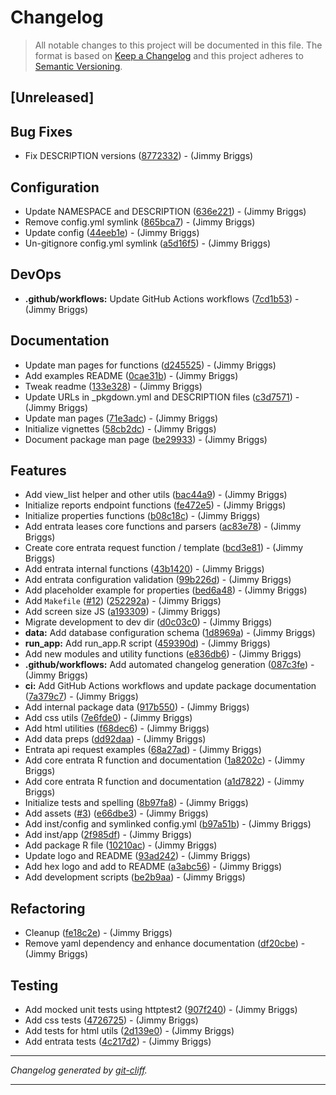 # Changelog

> All notable changes to this project will be documented in this file. The format is based on
[Keep a Changelog](http://keepachangelog.com/) and this project adheres to
[Semantic Versioning](http://semver.org/).

## [Unreleased]

## Bug Fixes

- Fix DESCRIPTION versions ([8772332](https://github.com/noclocks/gmhleasr/commit/8772332a187b67ac29d8a1f47cae5e69b01f0fde))  - (Jimmy Briggs)

## Configuration

- Update NAMESPACE and DESCRIPTION ([636e221](https://github.com/noclocks/gmhleasr/commit/636e2216403245691b40acb67fc326de170c048c))  - (Jimmy Briggs)
- Remove config.yml symlink ([865bca7](https://github.com/noclocks/gmhleasr/commit/865bca70b6b86ecfe19187edc83a1c5e5e56a596))  - (Jimmy Briggs)
- Update config ([44eeb1e](https://github.com/noclocks/gmhleasr/commit/44eeb1e6fc77970844da011f7051f9f5e04fe50d))  - (Jimmy Briggs)
- Un-gitignore config.yml symlink ([a5d16f5](https://github.com/noclocks/gmhleasr/commit/a5d16f5114e16eae5b02df201c7976e708cdd4b1))  - (Jimmy Briggs)

## DevOps

- **.github/workflows:** Update GitHub Actions workflows ([7cd1b53](https://github.com/noclocks/gmhleasr/commit/7cd1b53b835c69e82eb2b7ca2e92b1b7ad841cef))  - (Jimmy Briggs)

## Documentation

- Update man pages for functions ([d245525](https://github.com/noclocks/gmhleasr/commit/d2455252fb956d7d3d5a48b16d24259c8861d649))  - (Jimmy Briggs)
- Add examples README ([0cae31b](https://github.com/noclocks/gmhleasr/commit/0cae31ba479403ae2db1bba83dc86e3f097471aa))  - (Jimmy Briggs)
- Tweak readme ([133e328](https://github.com/noclocks/gmhleasr/commit/133e3289b78f4358476788fa218911ea242b925a))  - (Jimmy Briggs)
- Update URLs in _pkgdown.yml and DESCRIPTION files ([c3d7571](https://github.com/noclocks/gmhleasr/commit/c3d7571baa6050c1776ea399eeb5cc495210afa7))  - (Jimmy Briggs)
- Update man pages ([71e3adc](https://github.com/noclocks/gmhleasr/commit/71e3adc3816be5a3ab1117138fe245b4eaa9513a))  - (Jimmy Briggs)
- Initialize vignettes ([58cb2dc](https://github.com/noclocks/gmhleasr/commit/58cb2dc0233a8fa3f41b73d3660bba1e2717d45a))  - (Jimmy Briggs)
- Document package man page ([be29933](https://github.com/noclocks/gmhleasr/commit/be29933f1bd67681a457c71228574eecda9b1bb8))  - (Jimmy Briggs)

## Features

- Add view_list helper and other utils ([bac44a9](https://github.com/noclocks/gmhleasr/commit/bac44a9f14e0d236d594031fe294ab098cb7cd5d))  - (Jimmy Briggs)
- Initialize reports endpoint functions ([fe472e5](https://github.com/noclocks/gmhleasr/commit/fe472e5608f2a7474393eb1147717921d1342924))  - (Jimmy Briggs)
- Initialize properties functions ([b08c18c](https://github.com/noclocks/gmhleasr/commit/b08c18ccd5829e7bed5fbbd05540ac2162f6838e))  - (Jimmy Briggs)
- Add entrata leases core functions and parsers ([ac83e78](https://github.com/noclocks/gmhleasr/commit/ac83e78c62dc084292a68a1e5a17b5d1f13dad04))  - (Jimmy Briggs)
- Create core entrata request function / template ([bcd3e81](https://github.com/noclocks/gmhleasr/commit/bcd3e8176926e5e9703dbc9a4a571431dae5100b))  - (Jimmy Briggs)
- Add entrata internal functions ([43b1420](https://github.com/noclocks/gmhleasr/commit/43b142000a050f454196775d618b9c1f8a002a06))  - (Jimmy Briggs)
- Add entrata configuration validation ([99b226d](https://github.com/noclocks/gmhleasr/commit/99b226ddcc19ffb2805e1dd9a33bc1abc1e27081))  - (Jimmy Briggs)
- Add placeholder example for properties ([bed6a48](https://github.com/noclocks/gmhleasr/commit/bed6a482030b015913766fe559926bb836bb7fc2))  - (Jimmy Briggs)
- Add `Makefile` ([#12](https://github.com/noclocks/gmhleasr/issues/12)) ([252292a](https://github.com/noclocks/gmhleasr/commit/252292a56c7590c2287af070881b2020d8c7cb67))  - (Jimmy Briggs)
- Add screen size JS ([a193309](https://github.com/noclocks/gmhleasr/commit/a1933092731d84cec6c7cc6a0e370dda23ac8078))  - (Jimmy Briggs)
- Migrate development to dev dir ([d0c03c0](https://github.com/noclocks/gmhleasr/commit/d0c03c06a975e588266ad627f03dcc65de564221))  - (Jimmy Briggs)
- **data:** Add database configuration schema ([1d8969a](https://github.com/noclocks/gmhleasr/commit/1d8969aba8c0ea8958c7db76479df536d6dae7f6))  - (Jimmy Briggs)
- **run_app:** Add run_app.R script ([459390d](https://github.com/noclocks/gmhleasr/commit/459390d6f9bf49f6113334cdb0a51b646f919021))  - (Jimmy Briggs)
- Add new modules and utility functions ([e836db6](https://github.com/noclocks/gmhleasr/commit/e836db65869968f1e7787aa737ad670d4612bc91))  - (Jimmy Briggs)
- **.github/workflows:** Add automated changelog generation ([087c3fe](https://github.com/noclocks/gmhleasr/commit/087c3fea83b0bed2d89858e5728659122c3fedbd))  - (Jimmy Briggs)
- **ci:** Add GitHub Actions workflows and update package documentation ([7a379c7](https://github.com/noclocks/gmhleasr/commit/7a379c77cf605dfe23c8ae558e11a78ec30865a0))  - (Jimmy Briggs)
- Add internal package data ([917b550](https://github.com/noclocks/gmhleasr/commit/917b550932bf4bd9881381a3692140fbdf8db743))  - (Jimmy Briggs)
- Add css utils ([7e6fde0](https://github.com/noclocks/gmhleasr/commit/7e6fde0ff21b007887ca86a422e03188c0355b78))  - (Jimmy Briggs)
- Add html utilities ([f68dec6](https://github.com/noclocks/gmhleasr/commit/f68dec647004bbe3c3b747e3a6cf4348fb684e8e))  - (Jimmy Briggs)
- Add data preps ([dd92daa](https://github.com/noclocks/gmhleasr/commit/dd92daa376b90568725ab32be64ac7c2ceb0c995))  - (Jimmy Briggs)
- Entrata api request examples ([68a27ad](https://github.com/noclocks/gmhleasr/commit/68a27adf48f41b34148cc88ba0449b6b8e43f17a))  - (Jimmy Briggs)
- Add core entrata R function and documentation ([1a8202c](https://github.com/noclocks/gmhleasr/commit/1a8202c89d9ec6a563e8439db94e6fa6e86e2d0b))  - (Jimmy Briggs)
- Add core entrata R function and documentation ([a1d7822](https://github.com/noclocks/gmhleasr/commit/a1d78222c47fc2282e822b7b93894bcee941f82b))  - (Jimmy Briggs)
- Initialize tests and spelling ([8b97fa8](https://github.com/noclocks/gmhleasr/commit/8b97fa88868e7440ff95de3c64fcb6cceb93a19b))  - (Jimmy Briggs)
- Add assets ([#3](https://github.com/noclocks/gmhleasr/issues/3)) ([e66dbe3](https://github.com/noclocks/gmhleasr/commit/e66dbe3e734f5e8df35b0df0e53f8201658a64cc))  - (Jimmy Briggs)
- Add inst/config and symlinked config.yml ([b97a51b](https://github.com/noclocks/gmhleasr/commit/b97a51b68e53a4606547d42c415463c265d8189b))  - (Jimmy Briggs)
- Add inst/app ([2f985df](https://github.com/noclocks/gmhleasr/commit/2f985df6f9ad6478f9e6c9c54cbf7b3c9db7582c))  - (Jimmy Briggs)
- Add package R file ([10210ac](https://github.com/noclocks/gmhleasr/commit/10210acb6a8c985ecc9f6833f81f1693db39d8f6))  - (Jimmy Briggs)
- Update logo and README ([93ad242](https://github.com/noclocks/gmhleasr/commit/93ad242649cf8cce32f8dfaa7b56df0599bb44d4))  - (Jimmy Briggs)
- Add hex logo and add to README ([a3abc56](https://github.com/noclocks/gmhleasr/commit/a3abc560ba15e6d11a1acb69964a9ab9fb18bb59))  - (Jimmy Briggs)
- Add development scripts ([be2b9aa](https://github.com/noclocks/gmhleasr/commit/be2b9aa803a6b3e5490a7b46a8f9127474ef837e))  - (Jimmy Briggs)

## Refactoring

- Cleanup ([fe18c2e](https://github.com/noclocks/gmhleasr/commit/fe18c2ed4266fb13b8c25c0fdefd5be152a871f4))  - (Jimmy Briggs)
- Remove yaml dependency and enhance documentation ([df20cbe](https://github.com/noclocks/gmhleasr/commit/df20cbe36a7de65e9ddacb1c97630197522c1374))  - (Jimmy Briggs)

## Testing

- Add mocked unit tests using httptest2 ([907f240](https://github.com/noclocks/gmhleasr/commit/907f240eab5fff3dba88bfcf782629ce0e2744c4))  - (Jimmy Briggs)
- Add css tests ([4726725](https://github.com/noclocks/gmhleasr/commit/4726725f9ce08de6f2e434d2456a6fa5bc7a2027))  - (Jimmy Briggs)
- Add tests for html utils ([2d139e0](https://github.com/noclocks/gmhleasr/commit/2d139e07cd33611ef7fcdc06e927bb75443d4ff6))  - (Jimmy Briggs)
- Add entrata tests ([4c217d2](https://github.com/noclocks/gmhleasr/commit/4c217d2c62442129af4b871dc803fbe62ec4a203))  - (Jimmy Briggs)

***
*Changelog generated by [git-cliff](https://github.com/orhun/git-cliff).*
***
